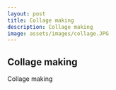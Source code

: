 ```yaml
---
layout: post
title: Collage making
description: Collage making
image: assets/images/collage.JPG
---
```


## Collage making

Collage making